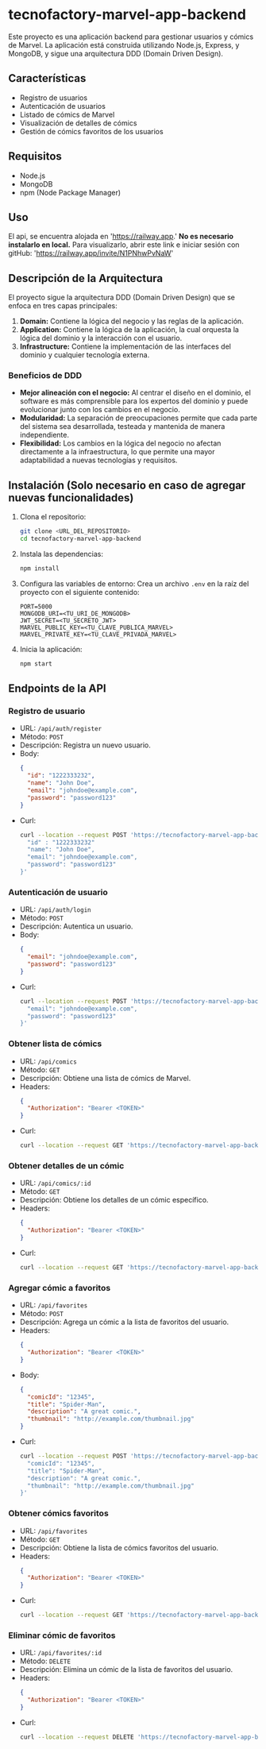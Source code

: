 # tecnofactory-marvel-app-backend

Este proyecto es una aplicación backend para gestionar usuarios y cómics de Marvel. La aplicación está construida utilizando Node.js, Express, y MongoDB, y sigue una arquitectura DDD (Domain Driven Design).

## Características

- Registro de usuarios
- Autenticación de usuarios
- Listado de cómics de Marvel
- Visualización de detalles de cómics
- Gestión de cómics favoritos de los usuarios

## Requisitos

- Node.js
- MongoDB
- npm (Node Package Manager)

## Uso

El api, se encuentra alojada en 'https://railway.app.' **No es necesario instalarlo en local.** Para visualizarlo, abrir este link e iniciar sesión con gitHub: 'https://railway.app/invite/N1PNhwPvNaW'

## Descripción de la Arquitectura

El proyecto sigue la arquitectura DDD (Domain Driven Design) que se enfoca en tres capas principales:

1. **Domain:** Contiene la lógica del negocio y las reglas de la aplicación.
2. **Application:** Contiene la lógica de la aplicación, la cual orquesta la lógica del dominio y la interacción con el usuario.
3. **Infrastructure:** Contiene la implementación de las interfaces del dominio y cualquier tecnología externa.
### Beneficios de DDD

- **Mejor alineación con el negocio:** Al centrar el diseño en el dominio, el software es más comprensible para los expertos del dominio y puede evolucionar junto con los cambios en el negocio.
- **Modularidad:** La separación de preocupaciones permite que cada parte del sistema sea desarrollada, testeada y mantenida de manera independiente.
- **Flexibilidad:** Los cambios en la lógica del negocio no afectan directamente a la infraestructura, lo que permite una mayor adaptabilidad a nuevas tecnologías y requisitos.



## Instalación (Solo necesario en caso de agregar nuevas funcionalidades)

1. Clona el repositorio:
   ```bash
   git clone <URL_DEL_REPOSITORIO>
   cd tecnofactory-marvel-app-backend
   ```
2. Instala las dependencias:
   ```bash
   npm install
   ```
3. Configura las variables de entorno:
   Crea un archivo `.env` en la raíz del proyecto con el siguiente contenido:
   ```env
   PORT=5000
   MONGODB_URI=<TU_URI_DE_MONGODB>
   JWT_SECRET=<TU_SECRETO_JWT>
   MARVEL_PUBLIC_KEY=<TU_CLAVE_PUBLICA_MARVEL>
   MARVEL_PRIVATE_KEY=<TU_CLAVE_PRIVADA_MARVEL>
   ```
4. Inicia la aplicación:
   ```bash
   npm start
   ```

## Endpoints de la API

### Registro de usuario
- URL: `/api/auth/register`
- Método: `POST`
- Descripción: Registra un nuevo usuario.
- Body:
  ```json
  {
    "id": "1222333232",
    "name": "John Doe",
    "email": "johndoe@example.com",
    "password": "password123"
  }
  ```
- Curl:
  ```bash
  curl --location --request POST 'https://tecnofactory-marvel-app-backend-production.up.railway.app/api/auth/register'   --header 'Content-Type: application/json'   --data-raw '{
    "id" : "1222333232"
    "name": "John Doe",
    "email": "johndoe@example.com",
    "password": "password123"
  }'
  ```

### Autenticación de usuario
- URL: `/api/auth/login`
- Método: `POST`
- Descripción: Autentica un usuario.
- Body:
  ```json
  {
    "email": "johndoe@example.com",
    "password": "password123"
  }
  ```
- Curl:
  ```bash
  curl --location --request POST 'https://tecnofactory-marvel-app-backend-production.up.railway.app/api/auth/login'   --header 'Content-Type: application/json'   --data-raw '{
    "email": "johndoe@example.com",
    "password": "password123"
  }'
  ```

### Obtener lista de cómics
- URL: `/api/comics`
- Método: `GET`
- Descripción: Obtiene una lista de cómics de Marvel.
- Headers:
  ```json
  {
    "Authorization": "Bearer <TOKEN>"
  }
  ```
- Curl:
  ```bash
  curl --location --request GET 'https://tecnofactory-marvel-app-backend-production.up.railway.app/api/comics'   --header 'Authorization: Bearer <TOKEN>'
  ```

### Obtener detalles de un cómic
- URL: `/api/comics/:id`
- Método: `GET`
- Descripción: Obtiene los detalles de un cómic específico.
- Headers:
  ```json
  {
    "Authorization": "Bearer <TOKEN>"
  }
  ```
- Curl:
  ```bash
  curl --location --request GET 'https://tecnofactory-marvel-app-backend-production.up.railway.app/api/comics/12345'   --header 'Authorization: Bearer <TOKEN>'
  ```

### Agregar cómic a favoritos
- URL: `/api/favorites`
- Método: `POST`
- Descripción: Agrega un cómic a la lista de favoritos del usuario.
- Headers:
  ```json
  {
    "Authorization": "Bearer <TOKEN>"
  }
  ```
- Body:
  ```json
  {
    "comicId": "12345",
    "title": "Spider-Man",
    "description": "A great comic.",
    "thumbnail": "http://example.com/thumbnail.jpg"
  }
  ```
- Curl:
  ```bash
  curl --location --request POST 'https://tecnofactory-marvel-app-backend-production.up.railway.app/api/favorites'   --header 'Authorization: Bearer <TOKEN>'   --header 'Content-Type: application/json'   --data-raw '{
    "comicId": "12345",
    "title": "Spider-Man",
    "description": "A great comic.",
    "thumbnail": "http://example.com/thumbnail.jpg"
  }'
  ```

### Obtener cómics favoritos
- URL: `/api/favorites`
- Método: `GET`
- Descripción: Obtiene la lista de cómics favoritos del usuario.
- Headers:
  ```json
  {
    "Authorization": "Bearer <TOKEN>"
  }
  ```
- Curl:
  ```bash
  curl --location --request GET 'https://tecnofactory-marvel-app-backend-production.up.railway.app/api/favorites'   --header 'Authorization: Bearer <TOKEN>'
  ```

### Eliminar cómic de favoritos
- URL: `/api/favorites/:id`
- Método: `DELETE`
- Descripción: Elimina un cómic de la lista de favoritos del usuario.
- Headers:
  ```json
  {
    "Authorization": "Bearer <TOKEN>"
  }
  ```
- Curl:
  ```bash
  curl --location --request DELETE 'https://tecnofactory-marvel-app-backend-production.up.railway.app/api/favorites/12345'   --header 'Authorization: Bearer <TOKEN>'
  ```
